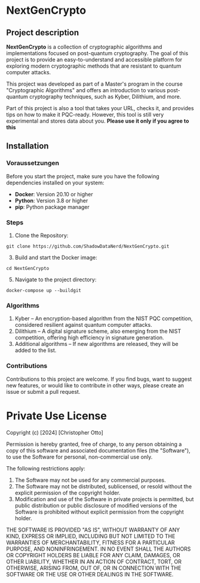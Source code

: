 # NextGenCrypto

## Project description

**NextGenCrypto** is a collection of cryptographic algorithms and implementations focused on post-quantum cryptography.
The goal of this project is to provide an easy-to-understand and accessible platform for exploring modern cryptographic methods that are resistant to quantum computer attacks.

This project was developed as part of a Master's program in the course "Cryptographic Algorithms" and offers an introduction to various post-quantum cryptography techniques, such as Kyber, Dilithium, and more.

Part of this project is also a tool that takes your URL, checks it, and provides tips on how to make it PQC-ready. However, this tool is still very experimental and stores data about you. 
**Please use it only if you agree to this**

## Installation

### Voraussetzungen

Before you start the project, make sure you have the following dependencies installed on your system:

- **Docker**: Version 20.10 or higher
- **Python**: Version 3.8 or higher
- **pip**: Python package manager

### Steps

1. Clone the Repository:
```
git clone https://github.com/ShadowDataNerd/NextGenCrypto.git
```

3. Build and start the Docker image:
```
cd NextGenCrypto
```

5. Navigate to the project directory:
```
docker-compose up --buildgit
```
### Algorithms

1. Kyber – An encryption-based algorithm from the NIST PQC competition, considered resilient against quantum computer attacks.
2. Dilithium – A digital signature scheme, also emerging from the NIST competition, offering high efficiency in signature generation.
3. Additional algorithms – If new algorithms are released, they will be added to the list.


### Contributions
Contributions to this project are welcome. If you find bugs, want to suggest new features, or would like to contribute in other ways, please create an issue or submit a pull request.


# Private Use License

Copyright (c) [2024] [Christopher Otto]

Permission is hereby granted, free of charge, to any person obtaining a copy
of this software and associated documentation files (the "Software"), to use
the Software for personal, non-commercial use only.

The following restrictions apply:
1. The Software may not be used for any commercial purposes.
2. The Software may not be distributed, sublicensed, or resold without the explicit
   permission of the copyright holder.
3. Modification and use of the Software in private projects is permitted, but
   public distribution or public disclosure of modified versions of the Software
   is prohibited without explicit permission from the copyright holder.

THE SOFTWARE IS PROVIDED "AS IS", WITHOUT WARRANTY OF ANY KIND, EXPRESS OR IMPLIED,
INCLUDING BUT NOT LIMITED TO THE WARRANTIES OF MERCHANTABILITY, FITNESS FOR A PARTICULAR
PURPOSE, AND NONINFRINGEMENT. IN NO EVENT SHALL THE AUTHORS OR COPYRIGHT HOLDERS BE LIABLE
FOR ANY CLAIM, DAMAGES, OR OTHER LIABILITY, WHETHER IN AN ACTION OF CONTRACT, TORT, OR OTHERWISE,
ARISING FROM, OUT OF, OR IN CONNECTION WITH THE SOFTWARE OR THE USE OR OTHER DEALINGS IN THE SOFTWARE.
